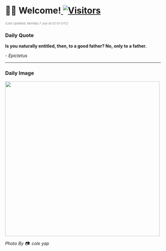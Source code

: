 <h1>👋🏽 Welcome!<a href="https://github.com/OmitNomis/"> <img src="https://visitor-badge.laobi.icu/badge?page_id=OmitNomis" alt="Visitors"></a></h1>

<i><p style="font-size: 0.6rem; color:gray">(Last Updated: Monday 7 July at 02:07 UTC)</p></i>

<h3> Daily Quote </h3>
<b><p>Is you naturally entitled, then, to a good father? No, only to a father.</p></b>
<i><caption style="font-size: 0.8rem; color:gray;">- Epictetus</caption></i>


<hr>

<h3>Daily Image</h3>
<a href="https://images.pexels.com/photos/30507367/pexels-photo-30507367.jpeg" target="_blank"><img style="height:500px;" src="https://images.pexels.com/photos/30507367/pexels-photo-30507367.jpeg"/></a>

<i><caption style="font-size: 0.8rem; color:gray;"> Photo By 📷: cole yap</caption></i>
